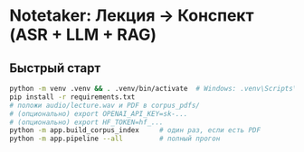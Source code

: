 # Notetaker: Лекция → Конспект (ASR + LLM + RAG)

## Быстрый старт
```bash
python -m venv .venv && . .venv/bin/activate  # Windows: .venv\Scripts\activate
pip install -r requirements.txt
# положи audio/lecture.wav и PDF в corpus_pdfs/
# (опционально) export OPENAI_API_KEY=sk-...
# (опционально) export HF_TOKEN=hf_...
python -m app.build_corpus_index     # один раз, если есть PDF
python -m app.pipeline --all         # полный прогон
